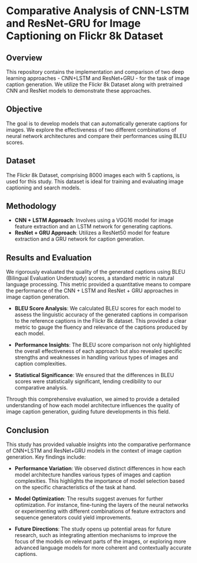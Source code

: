 # Comparative Analysis of CNN-LSTM and ResNet-GRU for Image Captioning on Flickr 8k Dataset


## Overview

This repository contains the implementation and comparison of two deep learning approaches - CNN+LSTM and ResNet+GRU - for the task of image caption generation. We utilize the Flickr 8k Dataset along with pretrained CNN and ResNet models to demonstrate these approaches.

## Objective

The goal is to develop models that can automatically generate captions for images. We explore the effectiveness of two different combinations of neural network architectures and compare their performances using BLEU scores.

## Dataset

The Flickr 8k Dataset, comprising 8000 images each with 5 captions, is used for this study. This dataset is ideal for training and evaluating image captioning and search models.

## Methodology

-   **CNN + LSTM Approach**: Involves using a VGG16 model for image feature extraction and an LSTM network for generating captions.
-   **ResNet + GRU Approach**: Utilizes a ResNet50 model for feature extraction and a GRU network for caption generation.

## Results and Evaluation

We rigorously evaluated the quality of the generated captions using BLEU (Bilingual Evaluation Understudy) scores, a standard metric in natural language processing. This metric provided a quantitative means to compare the performance of the CNN + LSTM and ResNet + GRU approaches in image caption generation.

-   **BLEU Score Analysis**: We calculated BLEU scores for each model to assess the linguistic accuracy of the generated captions in comparison to the reference captions in the Flickr 8k dataset. This provided a clear metric to gauge the fluency and relevance of the captions produced by each model.
    
-   **Performance Insights**: The BLEU score comparison not only highlighted the overall effectiveness of each approach but also revealed specific strengths and weaknesses in handling various types of images and caption complexities.
    
-   **Statistical Significance**: We ensured that the differences in BLEU scores were statistically significant, lending credibility to our comparative analysis.
    

Through this comprehensive evaluation, we aimed to provide a detailed understanding of how each model architecture influences the quality of image caption generation, guiding future developments in this field.

## Conclusion

This study has provided valuable insights into the comparative performance of CNN+LSTM and ResNet+GRU models in the context of image caption generation. Key findings include:

-   **Performance Variation**: We observed distinct differences in how each model architecture handles various types of images and caption complexities. This highlights the importance of model selection based on the specific characteristics of the task at hand.
    
-   **Model Optimization**: The results suggest avenues for further optimization. For instance, fine-tuning the layers of the neural networks or experimenting with different combinations of feature extractors and sequence generators could yield improvements.
    
-   **Future Directions**: The study opens up potential areas for future research, such as integrating attention mechanisms to improve the focus of the models on relevant parts of the images, or exploring more advanced language models for more coherent and contextually accurate captions.


